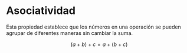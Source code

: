 # Asociatividad

Esta propiedad establece que los números en una operación se pueden agrupar de diferentes maneras sin cambiar la suma.

$$
(a+b)+c=a+(b+c)
$$

